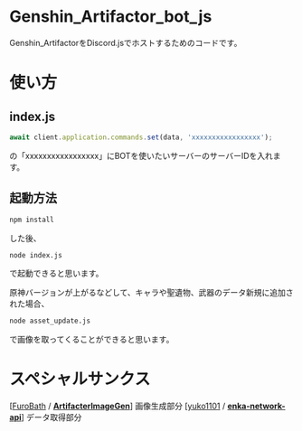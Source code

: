 
# Genshin_Artifactor_bot_js
Genshin_ArtifactorをDiscord.jsでホストするためのコードです。

# 使い方

## index.js
```js
await client.application.commands.set(data, 'xxxxxxxxxxxxxxxxx');
```
の「xxxxxxxxxxxxxxxxx」にBOTを使いたいサーバーのサーバーIDを入れます。
## 起動方法
```bash
npm install
```
した後、
```bash
node index.js
```
で起動できると思います。

原神バージョンが上がるなどして、キャラや聖遺物、武器のデータ新規に追加された場合、
```bash
node asset_update.js
```
で画像を取ってくることができると思います。
# スペシャルサンクス
[[FuroBath](https://github.com/FuroBath) / **[ArtifacterImageGen](https://github.com/FuroBath/ArtifacterImageGen)**] 画像生成部分
[[yuko1101](https://github.com/yuko1101) / **[enka-network-api](https://github.com/yuko1101/enka-network-api)**] データ取得部分
